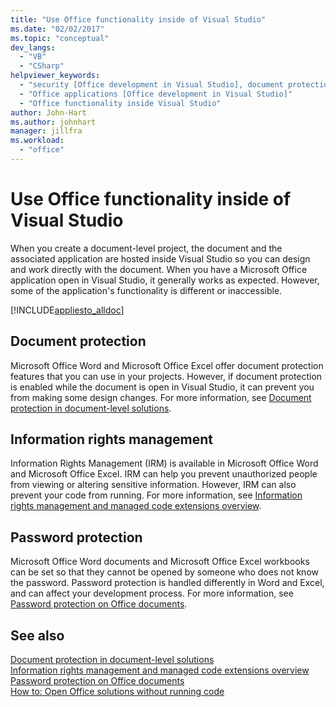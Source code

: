 ```yaml
---
title: "Use Office functionality inside of Visual Studio"
ms.date: "02/02/2017"
ms.topic: "conceptual"
dev_langs: 
  - "VB"
  - "CSharp"
helpviewer_keywords: 
  - "security [Office development in Visual Studio], document protection"
  - "Office applications [Office development in Visual Studio]"
  - "Office functionality inside Visual Studio"
author: John-Hart
ms.author: johnhart
manager: jillfra
ms.workload: 
  - "office"
---
```

# Use Office functionality inside of Visual Studio
  When you create a document-level project, the document and the associated application are hosted inside Visual Studio so you can design and work directly with the document. When you have a Microsoft Office application open in Visual Studio, it generally works as expected. However, some of the application's functionality is different or inaccessible.  
  
 [!INCLUDE[appliesto_alldoc](../vsto/includes/appliesto-alldoc-md.md)]  
  
## Document protection  
 Microsoft Office Word and Microsoft Office Excel offer document protection features that you can use in your projects. However, if document protection is enabled while the document is open in Visual Studio, it can prevent you from making some design changes. For more information, see [Document protection in document-level solutions](../vsto/document-protection-in-document-level-solutions.md).  
  
## Information rights management  
 Information Rights Management (IRM) is available in Microsoft Office Word and Microsoft Office Excel. IRM can help you prevent unauthorized people from viewing or altering sensitive information. However, IRM can also prevent your code from running. For more information, see [Information rights management and managed code extensions overview](../vsto/information-rights-management-and-managed-code-extensions-overview.md).  
  
## Password protection  
 Microsoft Office Word documents and Microsoft Office Excel workbooks can be set so that they cannot be opened by someone who does not know the password. Password protection is handled differently in Word and Excel, and can affect your development process. For more information, see [Password protection on Office documents](../vsto/password-protection-on-office-documents.md).  
  
## See also  
 [Document protection in document-level solutions](../vsto/document-protection-in-document-level-solutions.md)   
 [Information rights management and managed code extensions overview](../vsto/information-rights-management-and-managed-code-extensions-overview.md)   
 [Password protection on Office documents](../vsto/password-protection-on-office-documents.md)   
 [How to: Open Office solutions without running code](../vsto/how-to-open-office-solutions-without-running-code.md)  
